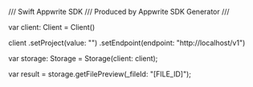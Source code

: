 /// Swift Appwrite SDK
/// Produced by Appwrite SDK Generator
///


var client: Client = Client()

client
    .setProject(value: "")
    .setEndpoint(endpoint: "http://localhost/v1")

var storage: Storage =  Storage(client: client);

var result = storage.getFilePreview(_fileId: "[FILE_ID]");
